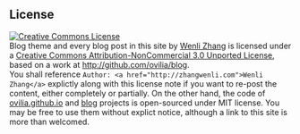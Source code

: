 

## License

<a rel="license" href="http://creativecommons.org/licenses/by-nc/3.0/">
    <img alt="Creative Commons License" style="border-width:0" src="http://i.creativecommons.org/l/by-nc/3.0/88x31.png" />
</a>
<div><span xmlns:dct="http://purl.org/dc/terms/" href="http://purl.org/dc/dcmitype/Text" property="dct:title" rel="dct:type">Blog theme and every blog post in this site</span> by <a xmlns:cc="http://creativecommons.org/ns#" href="http://zhangwenli.com" property="cc:attributionName" rel="cc:attributionURL">Wenli Zhang</a> is licensed under a <a rel="license" href="http://creativecommons.org/licenses/by-nc/3.0/">Creative Commons Attribution-NonCommercial 3.0 Unported License</a>, based on a work at <a xmlns:dct="http://purl.org/dc/terms/" href="http://github.com/ovilia/blog" rel="dct:source">http://github.com/ovilia/blog</a>. </div>
<div>You shall reference <code>Author: &lt;a href=&quot;http://zhangwenli.com&quot;&gt;Wenli Zhang&lt;/a&gt;</code> explictly along with this license note if you want to re-post the content, either completely or partially. On the other hand, the code of <a href="https://github.com/Ovilia/ovilia.github.io" target="_blank">ovilia.github.io</a> and <a href="https://github.com/Ovilia/blog" target="_blank">blog</a> projects is open-sourced under MIT license. You may be free to use them without explict notice, although a link to this site is more than welcomed.</div>
